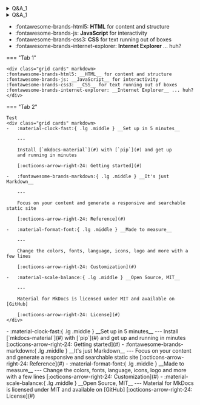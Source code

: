 <details>
    <summary>Q&A_1</summary>
    <p>Q&A_1_content</p>
    </details>
<details>
    <summary>Q&A_1</summary>
    <p>Q&A_1_content</p>
    </details>

<div class="grid cards" markdown>

- :fontawesome-brands-html5: __HTML__ for content and structure
- :fontawesome-brands-js: __JavaScript__ for interactivity
- :fontawesome-brands-css3: __CSS__ for text running out of boxes
- :fontawesome-brands-internet-explorer: __Internet Explorer__ ... huh?

</div>

=== "Tab 1"

    <div class="grid cards" markdown>
    :fontawesome-brands-html5: __HTML__ for content and structure
    :fontawesome-brands-js: __JavaScript__ for interactivity
    :fontawesome-brands-css3: __CSS__ for text running out of boxes
    :fontawesome-brands-internet-explorer: __Internet Explorer__ ... huh?
    </div>

=== "Tab 2"

    Test
    <div class="grid cards" markdown>
    -   :material-clock-fast:{ .lg .middle } __Set up in 5 minutes__

        ---

        Install [`mkdocs-material`](#) with [`pip`](#) and get up
        and running in minutes

        [:octicons-arrow-right-24: Getting started](#)

    -   :fontawesome-brands-markdown:{ .lg .middle } __It's just Markdown__

        ---

        Focus on your content and generate a responsive and searchable static site

        [:octicons-arrow-right-24: Reference](#)

    -   :material-format-font:{ .lg .middle } __Made to measure__

        ---

        Change the colors, fonts, language, icons, logo and more with a few lines

        [:octicons-arrow-right-24: Customization](#)

    -   :material-scale-balance:{ .lg .middle } __Open Source, MIT__

        ---

        Material for MkDocs is licensed under MIT and available on [GitHub]

        [:octicons-arrow-right-24: License](#)
    </div>

<div class="grid cards" markdown>
-   :material-clock-fast:{ .lg .middle } __Set up in 5 minutes__
    ---
    Install [`mkdocs-material`](#) with [`pip`](#) and get up
    and running in minutes
    [:octicons-arrow-right-24: Getting started](#)
-   :fontawesome-brands-markdown:{ .lg .middle } __It's just Markdown__
    ---
    Focus on your content and generate a responsive and searchable static site
    [:octicons-arrow-right-24: Reference](#)
-   :material-format-font:{ .lg .middle } __Made to measure__
    ---
    Change the colors, fonts, language, icons, logo and more with a few lines
    [:octicons-arrow-right-24: Customization](#)
-   :material-scale-balance:{ .lg .middle } __Open Source, MIT__
    ---
    Material for MkDocs is licensed under MIT and available on [GitHub]
    [:octicons-arrow-right-24: License](#)
</div>



